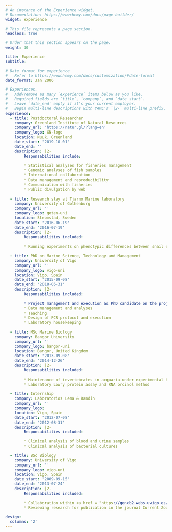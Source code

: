 ```yaml
---
# An instance of the Experience widget.
# Documentation: https://wowchemy.com/docs/page-builder/
widget: experience

# This file represents a page section.
headless: true

# Order that this section appears on the page.
weight: 30

title: Experience
subtitle:

# Date format for experience
#   Refer to https://wowchemy.com/docs/customization/#date-format
date_format: Jan 2006

# Experiences.
#   Add/remove as many `experience` items below as you like.
#   Required fields are `title`, `company`, and `date_start`.
#   Leave `date_end` empty if it's your current employer.
#   Begin multi-line descriptions with YAML's `|2-` multi-line prefix.
experience:
  - title: Postdoctoral Researcher
    company: Greenland Institute of Natural Resources
    company_url: 'https://natur.gl/?lang=en'
    company_logo: GN-logo
    location: Nuuk, Greenland
    date_start: '2019-10-01'
    date_end: ''
    description: |2-
        Responsabilities include:
        
        * Statistical analyses for fisheries management
        * Genomic analyses of fish samples
        * International collaboration
        * Data management and reproducibility
        * Communication with fisheries
        * Public divulgation by web
        
  - title: Research stay at Tjarno Marine laboratory
    company: University of Gothenburg
    company_url: ''
    company_logo: goten-uni
    location: Stromstad, Sweden
    date_start: '2016-06-19'
    date_end: '2016-07-19'
    description: |2-
        Responsabilities included:
        
        * Running experiments on phenotypic differences between snail ecotypes
        
  - title: PhD on Marine Science, Technology and Management 
    company: University of Vigo
    company_url: ''
    company_logo: vigo-uni
    location: Vigo, Spain
    date_start: '2015-09-08'
    date_end: '2018-05-31'
    description: |2-
        Responsabilities included:
        
        * Project management and execution as PhD candidate on the project *Ecologic speciation with gene flow: evolution of preference during mating in simpatry*
        * Data management and analyses
        * Teaching
        * Design of PCR protocol and execution
        * Laboratory housekeeping
        
  - title: MSc Marine Biology 
    company: Bangor University
    company_url: ''
    company_logo: bangor-uni
    location: Bangor, United Kingdom
    date_start: '2013-09-08'
    date_end: '2014-12-26'
    description: |2-
        Responsabilities included:
        
        * Maintenance of invertebrates in acquaria under experimental treatment
        * Laboratory Lowry protein assay and RNA orcinol method
        
  - title: Internship 
    company: Laboratorios Lema & Bandin
    company_url: ''
    company_logo: 
    location: Vigo, Spain
    date_start: '2012-07-08'
    date_end: '2012-08-31'
    description: |2-
        Responsabilities included:
        
        * Clinical analysis of blood and urine samples
        * Clinical analysis of bacterial cultures

  - title: BSc Biology
    company: University of Vigo
    company_url: ''
    company_logo: vigo-uni
    location: Vigo, Spain
    date_start: '2009-09-15'
    date_end: '2013-07-24'
    description: |2-
        Responsabilities included:
        
        * Collaboration within <a href = "https://genxb2.webs.uvigo.es/en/" target="_blank" rel="noopener noreferrer" style="color: #00008B">XB2</a> research group for intertidal sampling and statistical analysis on evolutionary biology
        * Reviewing research for publication in the journal Current Zoology

design:
  columns: '2'
---
```

